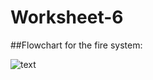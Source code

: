 # Worksheet-6


##Flowchart for the fire system:

![text](https://raw.githubusercontent.com/Alli1223/Worksheet-6/master/Flowchart/Fire_Flowchart.png "Flowchart")